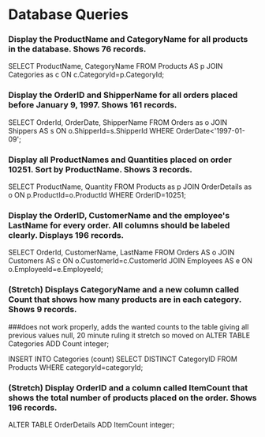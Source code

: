 # Database Queries

### Display the ProductName and CategoryName for all products in the database. Shows 76 records.

SELECT ProductName, CategoryName FROM Products AS p
JOIN Categories as c ON c.CategoryId=p.CategoryId;

### Display the OrderID and ShipperName for all orders placed before January 9, 1997. Shows 161 records.

SELECT OrderId, OrderDate, ShipperName FROM Orders as o
JOIN Shippers AS s ON o.ShipperId=s.ShipperId
WHERE OrderDate<'1997-01-09';

### Display all ProductNames and Quantities placed on order 10251. Sort by ProductName. Shows 3 records.

SELECT ProductName, Quantity FROM Products as p
JOIN OrderDetails as o ON p.ProductId=o.ProductId
WHERE OrderID=10251;


### Display the OrderID, CustomerName and the employee's LastName for every order. All columns should be labeled clearly. Displays 196 records.

SELECT OrderId, CustomerName, LastName FROM Orders AS o
JOIN Customers AS c ON o.CustomerId=c.CustomerId
JOIN Employees AS e ON o.EmployeeId=e.EmployeeId;

### (Stretch)  Displays CategoryName and a new column called Count that shows how many products are in each category. Shows 9 records.
###does not work properly, adds the wanted counts to the table giving all previous values null, 20 minute ruling it stretch so moved on
ALTER TABLE Categories 
ADD Count integer;

INSERT INTO Categories (count)
SELECT DISTINCT CategoryID
FROM Products WHERE categoryId=categoryId;

### (Stretch) Display OrderID and a  column called ItemCount that shows the total number of products placed on the order. Shows 196 records. 

ALTER TABLE OrderDetails
ADD ItemCount integer;
